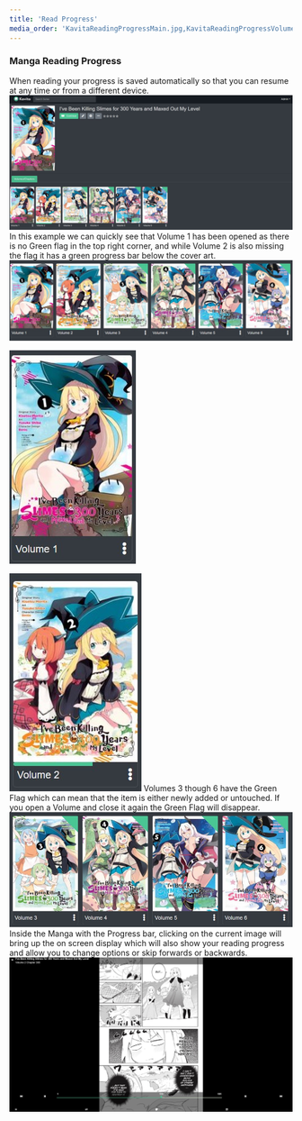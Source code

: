 ```yaml
---
title: 'Read Progress'
media_order: 'KavitaReadingProgressMain.jpg,KavitaReadingProgressVolumes.jpg,KavitaReadingProgressRead.jpg,KavitaReadingProgressNewUntouched.jpg,KavitaReadingProgessCurrent.jpg,KavitaReadingProgressManga.jpg'
---
```


### Manga Reading Progress

When reading your progress is saved automatically so that you can resume at any time or from a different device.
![KavitaReadingProgressMain](KavitaReadingProgressMain.jpg "KavitaReadingProgressMain")
In this example we can quickly see that Volume 1 has been opened as there is no Green flag in the top right corner, and while Volume 2 is also missing the flag it has a green progress bar below the cover art.
![KavitaReadingProgressVolumes](KavitaReadingProgressVolumes.jpg "KavitaReadingProgressVolumes")

![KavitaReadingProgressRead](KavitaReadingProgressRead.jpg "KavitaReadingProgressRead")

![KavitaReadingProgessCurrent](KavitaReadingProgessCurrent.jpg "KavitaReadingProgessCurrent")
Volumes 3 though 6 have the Green Flag which can mean that the item is either newly added or untouched. If you open a Volume and close it again the Green Flag will disappear.
![KavitaReadingProgressNewUntouched](KavitaReadingProgressNewUntouched.jpg "KavitaReadingProgressNewUntouched")
Inside the Manga with the Progress bar, clicking on the current image will bring up the on screen display which will also show your reading progress and allow you to change options or skip forwards or backwards.
![KavitaReadingProgressManga](KavitaReadingProgressManga.jpg "KavitaReadingProgressManga")
